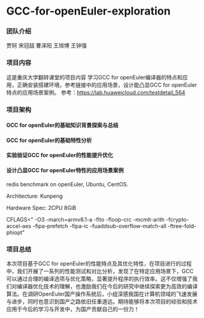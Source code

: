 # GCC-for-openEuler-exploration
### 团队介绍
贾轲 宋冠喆 曹泽阳 王旭博 王钟强 
### 项目内容
这是重庆大学翻转课堂的项目内容
学习GCC for openEuler编译器的特点和应用，正确安装搭建环境，参考链接中的应用场景，设计能凸显GCC for openEuler特点的应用场景案例。
参考：https://lab.huaweicloud.com/testdetail_564
### 项目架构
#### GCC for openEuler的基础知识背景探索与总结
#### GCC for openEuler的基础特性分析
#### 实验验证GCC for openEuler的性能提升优化
#### 设计凸显GCC for openEuler特性的应用场景案例
redis benchmark on openEuler, Ubuntu, CentOS.

Architecture: Kunpeng

Hardware Spec: 2CPU 8GiB

CFLAGS=" -O3 -march=armv8.1-a -flto -floop-crc -mcmlt-arith -fcrypto-accel-aes -fipa-prefetch -fipa-ic -fuaddsub-overflow-match-all -ftree-fold-phiopt"

### 项目总结
本次项目基于GCC for openEuler的性能特点及其优化特性，在项目进行的过程中，我们开展了一系列的性能测试和对比分析，发现了在特定应用场景下，GCC可以通过合理的编译选项与优化策略，显著提升程序的执行效率。这不仅增强了我们对编译器优化技术的理解，也激励我们在今后的研究中继续探索更为高效的编译算法。在调研OpenEuler国产操作系统后，小组深感我国在计算机领域的飞速发展与进步，同时也意识到国产之路依旧任重道远。期待能够将本次项目的经验和技术应用于今后的学习与开发中，为国产贡献自己的一份力！  



